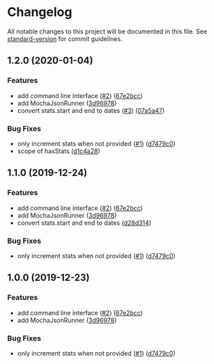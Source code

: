# Changelog

All notable changes to this project will be documented in this file. See [standard-version](https://github.com/conventional-changelog/standard-version) for commit guidelines.

## 1.2.0 (2020-01-04)


### Features

* add command line interface ([#2](https://github.com/plasticrake/mocha-json-runner/issues/2)) ([67e2bcc](https://github.com/plasticrake/mocha-json-runner/commit/67e2bcc29a810b8b73eeb55ff831f2e2da1eac3e))
* add MochaJsonRunner ([3d96978](https://github.com/plasticrake/mocha-json-runner/commit/3d9697865e5054905c4ed69c49a22d3b05b3bfcd))
* convert stats.start and end to dates ([#3](https://github.com/plasticrake/mocha-json-runner/issues/3)) ([07a5a47](https://github.com/plasticrake/mocha-json-runner/commit/07a5a47d40236e2c2996e731c73fc85a95a0b7bc))


### Bug Fixes

* only increment stats when not provided ([#1](https://github.com/plasticrake/mocha-json-runner/issues/1)) ([d7479c0](https://github.com/plasticrake/mocha-json-runner/commit/d7479c09966d32f2cb97253dac4785e3f5bc1fb8))
* scope of hasStats ([d1c4a28](https://github.com/plasticrake/mocha-json-runner/commit/d1c4a28ac28251b467889758680cded8eb33c795))

## 1.1.0 (2019-12-24)


### Features

* add command line interface ([#2](https://github.com/plasticrake/mocha-json-runner/issues/2)) ([67e2bcc](https://github.com/plasticrake/mocha-json-runner/commit/67e2bcc29a810b8b73eeb55ff831f2e2da1eac3e))
* add MochaJsonRunner ([3d96978](https://github.com/plasticrake/mocha-json-runner/commit/3d9697865e5054905c4ed69c49a22d3b05b3bfcd))
* convert stats.start and end to dates ([d28d314](https://github.com/plasticrake/mocha-json-runner/commit/d28d314a4a006385861a15a7d39143511701e415))


### Bug Fixes

* only increment stats when not provided ([#1](https://github.com/plasticrake/mocha-json-runner/issues/1)) ([d7479c0](https://github.com/plasticrake/mocha-json-runner/commit/d7479c09966d32f2cb97253dac4785e3f5bc1fb8))

## 1.0.0 (2019-12-23)


### Features

* add command line interface ([#2](https://github.com/plasticrake/mocha-json-runner/issues/2)) ([67e2bcc](https://github.com/plasticrake/mocha-json-runner/commit/67e2bcc29a810b8b73eeb55ff831f2e2da1eac3e))
* add MochaJsonRunner ([3d96978](https://github.com/plasticrake/mocha-json-runner/commit/3d9697865e5054905c4ed69c49a22d3b05b3bfcd))


### Bug Fixes

* only increment stats when not provided ([#1](https://github.com/plasticrake/mocha-json-runner/issues/1)) ([d7479c0](https://github.com/plasticrake/mocha-json-runner/commit/d7479c09966d32f2cb97253dac4785e3f5bc1fb8))
